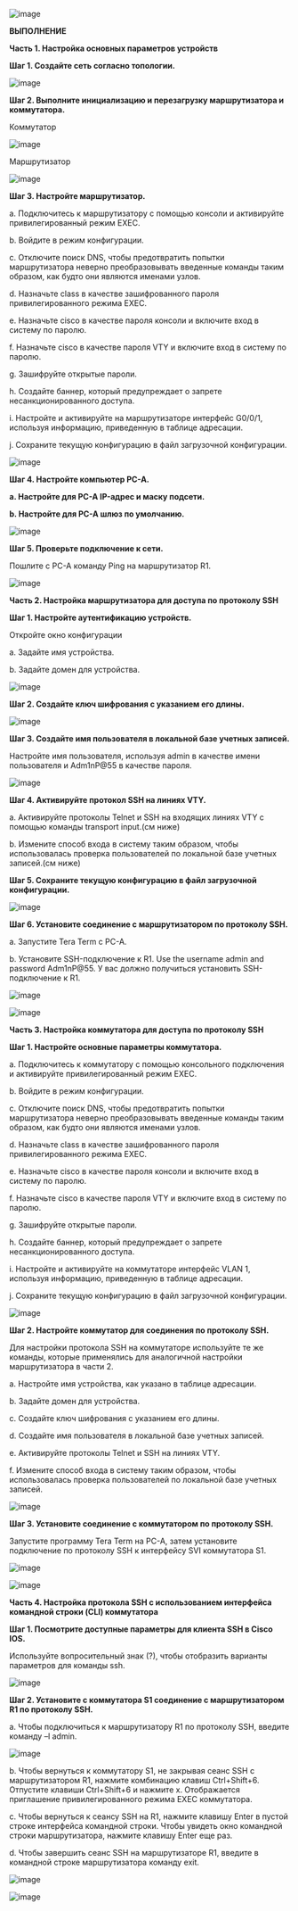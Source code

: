 ![image](https://github.com/user-attachments/assets/ad14b4d1-ed9d-4469-8662-5685a73c45ff)


**ВЫПОЛНЕНИЕ**

**Часть 1. Настройка основных параметров устройств**

**Шаг 1. Создайте сеть согласно топологии.**

![image](https://github.com/user-attachments/assets/73467b0f-ab7c-4800-a469-50261f657d0d)


**Шаг 2. Выполните инициализацию и перезагрузку маршрутизатора и коммутатора.**

Коммутатор

![image](https://github.com/user-attachments/assets/657ad365-3263-4e80-8c4d-0b0e46908a5e)

Маршрутизатор

![image](https://github.com/user-attachments/assets/7b3f262c-392a-40df-8565-38415807bff0)

**Шаг 3. Настройте маршрутизатор.**

a.	Подключитесь к маршрутизатору с помощью консоли и активируйте привилегированный режим EXEC.

b.	Войдите в режим конфигурации.

c.	Отключите поиск DNS, чтобы предотвратить попытки маршрутизатора неверно преобразовывать введенные команды таким образом, как будто они являются именами узлов.

d.	Назначьте class в качестве зашифрованного пароля привилегированного режима EXEC.

e.	Назначьте cisco в качестве пароля консоли и включите вход в систему по паролю.

f.	Назначьте cisco в качестве пароля VTY и включите вход в систему по паролю.

g.	Зашифруйте открытые пароли.

h.	Создайте баннер, который предупреждает о запрете несанкционированного доступа.

i.	Настройте и активируйте на маршрутизаторе интерфейс G0/0/1, используя информацию, приведенную в таблице адресации.

j.	Сохраните текущую конфигурацию в файл загрузочной конфигурации.

![image](https://github.com/user-attachments/assets/e30bde85-fe78-4e9b-a6c3-3b83e62d879e)

**Шаг 4. Настройте компьютер PC-A.**

**a.	Настройте для PC-A IP-адрес и маску подсети.**

**b.	Настройте для PC-A шлюз по умолчанию.**

![image](https://github.com/user-attachments/assets/b8878aca-00ef-4815-a2c4-f0529d858dbf)


**Шаг 5. Проверьте подключение к сети.**

Пошлите с PC-A команду Ping на маршрутизатор R1. 

![image](https://github.com/user-attachments/assets/811c5daf-f3b1-4690-a598-8690b6ce0f08)

**Часть 2. Настройка маршрутизатора для доступа по протоколу SSH**

**Шаг 1. Настройте аутентификацию устройств.**

Откройте окно конфигурации

a.	Задайте имя устройства.

b.	Задайте домен для устройства.

![image](https://github.com/user-attachments/assets/29dc8eda-1884-4173-b440-2d6167172656)


**Шаг 2. Создайте ключ шифрования с указанием его длины.**

![image](https://github.com/user-attachments/assets/85db9c4e-7446-4e75-b6d7-243742e0493b)

**Шаг 3. Создайте имя пользователя в локальной базе учетных записей.**

Настройте имя пользователя, используя admin в качестве имени пользователя и Adm1nP@55 в качестве пароля.

![image](https://github.com/user-attachments/assets/8bbaaf77-44d6-4136-b862-d2545d35419c)

**Шаг 4. Активируйте протокол SSH на линиях VTY.**

a.	Активируйте протоколы Telnet и SSH на входящих линиях VTY с помощью команды transport input.(см ниже)

b.	Измените способ входа в систему таким образом, чтобы использовалась проверка пользователей по локальной базе учетных записей.(см ниже)

**Шаг 5. Сохраните текущую конфигурацию в файл загрузочной конфигурации.**

![image](https://github.com/user-attachments/assets/e4a9577e-0845-47e9-812d-48d4f484932c)

**Шаг 6. Установите соединение с маршрутизатором по протоколу SSH.**

a.	Запустите Tera Term с PC-A.

b.	Установите SSH-подключение к R1. Use the username admin and password Adm1nP@55. У вас должно получиться установить SSH-подключение к R1.

![image](https://github.com/user-attachments/assets/e2d3dea5-3888-4255-bd82-490bbb08343d)


![image](https://github.com/user-attachments/assets/3db60e6b-a1eb-4d27-953d-1548f911bc04)


**Часть 3. Настройка коммутатора для доступа по протоколу SSH**

**Шаг 1. Настройте основные параметры коммутатора.**

a.	Подключитесь к коммутатору с помощью консольного подключения и активируйте привилегированный режим EXEC.

b.	Войдите в режим конфигурации.

c.	Отключите поиск DNS, чтобы предотвратить попытки маршрутизатора неверно преобразовывать введенные команды таким образом, как будто они являются именами узлов.

d.	Назначьте class в качестве зашифрованного пароля привилегированного режима EXEC.

e.	Назначьте cisco в качестве пароля консоли и включите вход в систему по паролю.

f.	Назначьте cisco в качестве пароля VTY и включите вход в систему по паролю.

g.	Зашифруйте открытые пароли.

h.	Создайте баннер, который предупреждает о запрете несанкционированного доступа.

i.	Настройте и активируйте на коммутаторе интерфейс VLAN 1, используя информацию, приведенную в таблице адресации.

j.	Сохраните текущую конфигурацию в файл загрузочной конфигурации.

![image](https://github.com/user-attachments/assets/82ab7712-26e1-4f02-b85d-d176577f4ca6)

**Шаг 2. Настройте коммутатор для соединения по протоколу SSH.**

Для настройки протокола SSH на коммутаторе используйте те же команды, которые применялись для аналогичной настройки маршрутизатора в части 2.

a.	Настройте имя устройства, как указано в таблице адресации.

b.	Задайте домен для устройства.

c.	Создайте ключ шифрования с указанием его длины.

d.	Создайте имя пользователя в локальной базе учетных записей.

e.	Активируйте протоколы Telnet и SSH на линиях VTY.

f.	Измените способ входа в систему таким образом, чтобы использовалась проверка пользователей по локальной базе учетных записей.

![image](https://github.com/user-attachments/assets/8f9ce225-4d0b-432d-a0e6-a5dfbee19745)


**Шаг 3. Установите соединение с коммутатором по протоколу SSH.**

Запустите программу Tera Term на PC-A, затем установите подключение по протоколу SSH к интерфейсу SVI коммутатора S1.

![image](https://github.com/user-attachments/assets/eb8ef4a1-672f-43d0-b683-68c428d89384)

![image](https://github.com/user-attachments/assets/23c836a3-3a84-4f62-98b4-e7d2876fcd45)

**Часть 4. Настройка протокола SSH с использованием интерфейса командной строки (CLI) коммутатора**

**Шаг 1. Посмотрите доступные параметры для клиента SSH в Cisco IOS.**

Используйте вопросительный знак (?), чтобы отобразить варианты параметров для команды ssh.

![image](https://github.com/user-attachments/assets/36709620-cfe9-4e84-bbba-ec82ccef1663)

**Шаг 2. Установите с коммутатора S1 соединение с маршрутизатором R1 по протоколу SSH.**

a.	Чтобы подключиться к маршрутизатору R1 по протоколу SSH, введите команду –l admin. 

![image](https://github.com/user-attachments/assets/091b72e3-c865-46a1-9398-00ec53e79f1a)

b.	Чтобы вернуться к коммутатору S1, не закрывая сеанс SSH с маршрутизатором R1, нажмите комбинацию клавиш Ctrl+Shift+6. Отпустите клавиши Ctrl+Shift+6 и нажмите x. Отображается приглашение привилегированного режима EXEC коммутатора.

c.	Чтобы вернуться к сеансу SSH на R1, нажмите клавишу Enter в пустой строке интерфейса командной строки. Чтобы увидеть окно командной строки маршрутизатора, нажмите клавишу Enter еще раз.

d.	Чтобы завершить сеанс SSH на маршрутизаторе R1, введите в командной строке маршрутизатора команду exit.

![image](https://github.com/user-attachments/assets/9d0391dd-f898-4ddd-97f9-915287452831)

![image](https://github.com/user-attachments/assets/f6c26554-7a97-4745-bcf7-68519ef76802)


